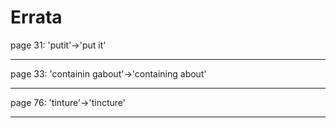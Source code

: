 # Errata

<span id="0"></span>page 31: 'putit'-&gt;'put it'

------------------------------------------------------------------------

<span id="1"></span>page 33: 'containin gabout'-&gt;'containing about'

------------------------------------------------------------------------

<span id="2"></span>page 76: 'tinture'-&gt;'tincture'

------------------------------------------------------------------------
